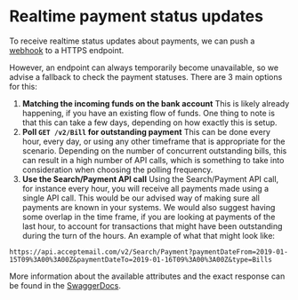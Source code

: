 # Realtime payment status updates

To receive realtime status updates about payments, we can push a [webhook](?document=webhooks&header=receiving-webhooks) to a HTTPS endpoint.

However, an endpoint can always temporarily become unavailable, so we advise a fallback to check the payment statuses. There are 3 main options for this:

1. **Matching the incoming funds on the bank account**
   This is likely already happening, if you have an existing flow of funds. One thing to note is that this can take a few days, depending on how exactly this is setup.
2. **Poll `GET /v2/Bill` for outstanding payment**
   This can be done every hour, every day, or using any other timeframe that is appropriate for the scenario. Depending on the number of concurrent outstanding bills, this can result in a high number of API calls, which is something to take into consideration when choosing the polling frequency.
3. **Use the Search/Payment API call**
   Using the Search/Payment API call, for instance every hour, you will receive all payments made using a single API call. This would be our advised  way of making sure all payments are known in your systems. We would also suggest having some overlap in the time frame, if you are looking at payments of the last hour, to account for transactions that might have been outstanding during the turn of the hours.
   An example of what that might look like:
```url
https://api.acceptemail.com/v2/Search/Payment?paymentDateFrom=2019-01-15T09%3A00%3A00Z&paymentDateTo=2019-01-16T09%3A00%3A00Z&type=Bills
```
More information about the available attributes and the exact response can be found in the [SwaggerDocs](https://api.acceptemail.com/index.html).
